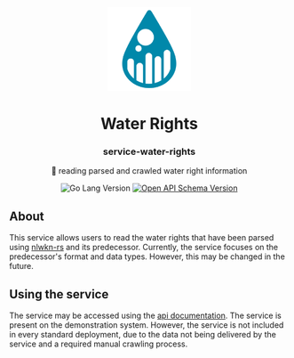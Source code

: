<div align="center">
<img height="150px" src="https://raw.githubusercontent.com/wisdom-oss/brand/main/svg/standalone_color.svg">
<h1>Water Rights</h1>
<h3>service-water-rights</h3>
<p>🚰 reading parsed and crawled water right information</p>
<img src="https://img.shields.io/github/go-mod/go-version/wisdom-oss/service-water-rights?style=for-the-badge"
alt="Go Lang Version"/>
<a href="openapi.yaml">
<img src="https://img.shields.io/badge/Schema%20Version-3.0.0-6BA539?style=for-the-badge&logo=OpenAPI%20Initiative" alt="Open
API Schema Version"/></a>
</div>

## About
This service allows users to read the water rights that have been parsed using
[nlwkn-rs](https://github.com/wisdom-oss/nlwkn-rs) and its predecessor.
Currently, the service focuses on the predecessor's format and data types.
However, this may be changed in the future.

## Using the service
The service may be accessed using the [api documentation](openapi.yaml).
The service is present on the demonstration system.
However, the service is not included in every standard deployment, due to the
data not being delivered by the service and a required manual crawling process.